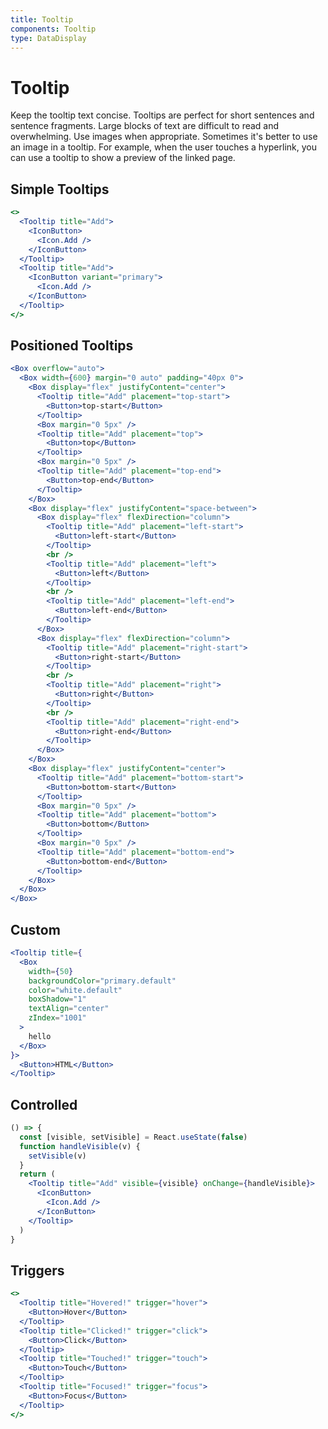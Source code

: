 ```yaml
---
title: Tooltip
components: Tooltip
type: DataDisplay
---
```


# Tooltip

<p class="description">Keep the tooltip text concise. Tooltips are perfect for short sentences and sentence fragments. Large blocks of text are difficult to read and overwhelming. Use images when appropriate. Sometimes it's better to use an image in a tooltip. For example, when the user touches a hyperlink, you can use a tooltip to show a preview of the linked page.</p>

## Simple Tooltips

```jsx
<>
  <Tooltip title="Add">
    <IconButton>
      <Icon.Add />
    </IconButton>
  </Tooltip>
  <Tooltip title="Add">
    <IconButton variant="primary">
      <Icon.Add />
    </IconButton>
  </Tooltip>
</>
```

## Positioned Tooltips

```jsx
<Box overflow="auto">
  <Box width={600} margin="0 auto" padding="40px 0">
    <Box display="flex" justifyContent="center">
      <Tooltip title="Add" placement="top-start">
        <Button>top-start</Button>
      </Tooltip>
      <Box margin="0 5px" />
      <Tooltip title="Add" placement="top">
        <Button>top</Button>
      </Tooltip>
      <Box margin="0 5px" />
      <Tooltip title="Add" placement="top-end">
        <Button>top-end</Button>
      </Tooltip>
    </Box>
    <Box display="flex" justifyContent="space-between">
      <Box display="flex" flexDirection="column">
        <Tooltip title="Add" placement="left-start">
          <Button>left-start</Button>
        </Tooltip>
        <br />
        <Tooltip title="Add" placement="left">
          <Button>left</Button>
        </Tooltip>
        <br />
        <Tooltip title="Add" placement="left-end">
          <Button>left-end</Button>
        </Tooltip>
      </Box>
      <Box display="flex" flexDirection="column">
        <Tooltip title="Add" placement="right-start">
          <Button>right-start</Button>
        </Tooltip>
        <br />
        <Tooltip title="Add" placement="right">
          <Button>right</Button>
        </Tooltip>
        <br />
        <Tooltip title="Add" placement="right-end">
          <Button>right-end</Button>
        </Tooltip>
      </Box>
    </Box>
    <Box display="flex" justifyContent="center">
      <Tooltip title="Add" placement="bottom-start">
        <Button>bottom-start</Button>
      </Tooltip>
      <Box margin="0 5px" />
      <Tooltip title="Add" placement="bottom">
        <Button>bottom</Button>
      </Tooltip>
      <Box margin="0 5px" />
      <Tooltip title="Add" placement="bottom-end">
        <Button>bottom-end</Button>
      </Tooltip>
    </Box>
  </Box>
</Box>
```

## Custom

```jsx
<Tooltip title={
  <Box
    width={50}
    backgroundColor="primary.default"
    color="white.default"
    boxShadow="1"
    textAlign="center"
    zIndex="1001"
  >
    hello
  </Box>
}>
  <Button>HTML</Button>
</Tooltip>
```

## Controlled

```jsx
() => {
  const [visible, setVisible] = React.useState(false)
  function handleVisible(v) {
    setVisible(v)
  }
  return (
    <Tooltip title="Add" visible={visible} onChange={handleVisible}>
      <IconButton>
        <Icon.Add />
      </IconButton>
    </Tooltip>
  )
}
```

## Triggers

```jsx
<>
  <Tooltip title="Hovered!" trigger="hover">
    <Button>Hover</Button>
  </Tooltip>
  <Tooltip title="Clicked!" trigger="click">
    <Button>Click</Button>
  </Tooltip>
  <Tooltip title="Touched!" trigger="touch">
    <Button>Touch</Button>
  </Tooltip>
  <Tooltip title="Focused!" trigger="focus">
    <Button>Focus</Button>
  </Tooltip>
</>
```

